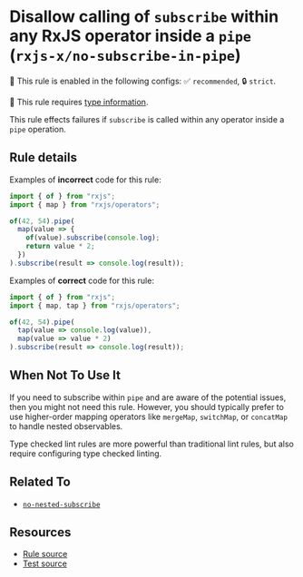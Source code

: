 # Disallow calling of `subscribe` within any RxJS operator inside a `pipe` (`rxjs-x/no-subscribe-in-pipe`)

💼 This rule is enabled in the following configs: ✅ `recommended`, 🔒 `strict`.

💭 This rule requires [type information](https://typescript-eslint.io/linting/typed-linting).

<!-- end auto-generated rule header -->

This rule effects failures if `subscribe` is called within any operator inside a `pipe` operation.

## Rule details

Examples of **incorrect** code for this rule:

```ts
import { of } from "rxjs";
import { map } from "rxjs/operators";

of(42, 54).pipe(
  map(value => {
    of(value).subscribe(console.log);
    return value * 2;
  })
).subscribe(result => console.log(result));
```

Examples of **correct** code for this rule:

```ts
import { of } from "rxjs";
import { map, tap } from "rxjs/operators";

of(42, 54).pipe(
  tap(value => console.log(value)),
  map(value => value * 2)
).subscribe(result => console.log(result));
```

## When Not To Use It

If you need to subscribe within `pipe` and are aware of the potential issues,
then you might not need this rule.
However, you should typically prefer to use higher-order mapping operators
like `mergeMap`, `switchMap`, or `concatMap` to handle nested observables.

Type checked lint rules are more powerful than traditional lint rules, but also require configuring type checked linting.

## Related To

- [`no-nested-subscribe`](./no-nested-subscribe.md)

## Resources

- [Rule source](https://github.com/JasonWeinzierl/eslint-plugin-rxjs-x/blob/main/src/rules/no-subscribe-in-pipe.ts)
- [Test source](https://github.com/JasonWeinzierl/eslint-plugin-rxjs-x/blob/main/tests/rules/no-subscribe-in-pipe.test.ts)
